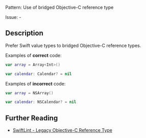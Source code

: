 Pattern: Use of bridged Objective-C reference type

Issue: -

## Description

Prefer Swift value types to bridged Objective-C reference types.

Examples of **correct** code:

```swift
var array = Array<Int>()

var calendar: Calendar? = nil
```

Examples of **incorrect** code:

```swift
var array = NSArray()

var calendar: NSCalendar? = nil
```

## Further Reading

* [SwiftLint - Legacy Objective-C Reference Type](https://realm.github.io/SwiftLint/legacy_objc_type.html)